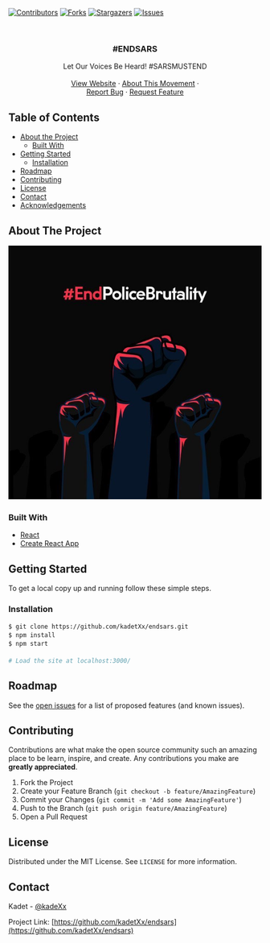 [![Contributors][contributors-shield]][contributors-url]
[![Forks][forks-shield]][forks-url]
[![Stargazers][stars-shield]][stars-url]
[![Issues][issues-shield]][issues-url]

<!-- PROJECT LOGO -->
<br />
<p align="center">
  <h3 align="center">#ENDSARS</h3>

  <p align="center">
    Let Our Voices Be Heard! #SARSMUSTEND
    <br />
    <br />
    <a href="https://endsars.vercel.app/">View Website</a>
    ·
    <a href="https://en.wikipedia.org/wiki/End_SARS">About This Movement</a>
    ·
    <br/>
    <a href="https://github.com/kadetXx/endsars/issues">Report Bug</a>
    ·
    <a href="https://github.com/kadetXx/endsars/issues">Request Feature</a>
  </p>
</p>



<!-- TABLE OF CONTENTS -->
## Table of Contents

* [About the Project](#about-the-project)
  * [Built With](#built-with)
* [Getting Started](#getting-started)  
  * [Installation](#installation)
* [Roadmap](#roadmap)
* [Contributing](#contributing)
* [License](#license)
* [Contact](#contact)
* [Acknowledgements](#acknowledgements)



<!-- ABOUT THE PROJECT -->
## About The Project

[![Product Name Screen Shot][product-screenshot]]()

### Built With

* [React](https://reactjs.org/)
* [Create React App](https://github.com/facebook/create-react-app)



<!-- GETTING STARTED -->
## Getting Started

To get a local copy up and running follow these simple steps.

### Installation
 
```sh
$ git clone https://github.com/kadetXx/endsars.git
$ npm install
$ npm start

# Load the site at localhost:3000/
```


<!-- ROADMAP -->
## Roadmap

See the [open issues](https://github.com/kadetXx/endsars/issues) for a list of proposed features (and known issues).

<!-- CONTRIBUTING -->
## Contributing

Contributions are what make the open source community such an amazing place to be learn, inspire, and create. Any contributions you make are **greatly appreciated**.

1. Fork the Project
2. Create your Feature Branch (`git checkout -b feature/AmazingFeature`)
3. Commit your Changes (`git commit -m 'Add some AmazingFeature'`)
4. Push to the Branch (`git push origin feature/AmazingFeature`)
5. Open a Pull Request


<!-- LICENSE -->
## License

Distributed under the MIT License. See `LICENSE` for more information.

<!-- CONTACT -->
## Contact

Kadet - [@kadeXx](https://twitter.com/kadeXx)

Project Link: [https://github.com/kadetXx/endsars](https://github.com/kadetXx/endsars)

<!-- MARKDOWN LINKS & IMAGES -->
<!-- https://www.markdownguide.org/basic-syntax/#reference-style-links -->
[contributors-shield]: https://img.shields.io/github/contributors/kadetXx/endsars.svg?style=flat-square
[contributors-url]: https://github.com/kadetXx/endsars/graphs/contributors
[forks-shield]: https://img.shields.io/github/forks/kadetXx/endsars.svg?style=flat-square
[forks-url]: https://github.com/kadetXx/endsars/network/members
[stars-shield]: https://img.shields.io/github/stars/kadetXx/endsars.svg?style=flat-square
[stars-url]: https://github.com/kadetXx/endsars/stargazers
[issues-shield]: https://img.shields.io/github/issues/kadetXx/endsars.svg?style=flat-square
[issues-url]: https://github.com/kadetXx/endsars/issues
[license-shield]: https://img.shields.io/github/license/othneildrew/Best-README-Template.svg?style=flat-square
[license-url]: https://github.com/othneildrew/Best-README-Template/blob/master/LICENSE.txt
[product-screenshot]: src/assets/1.jpg
